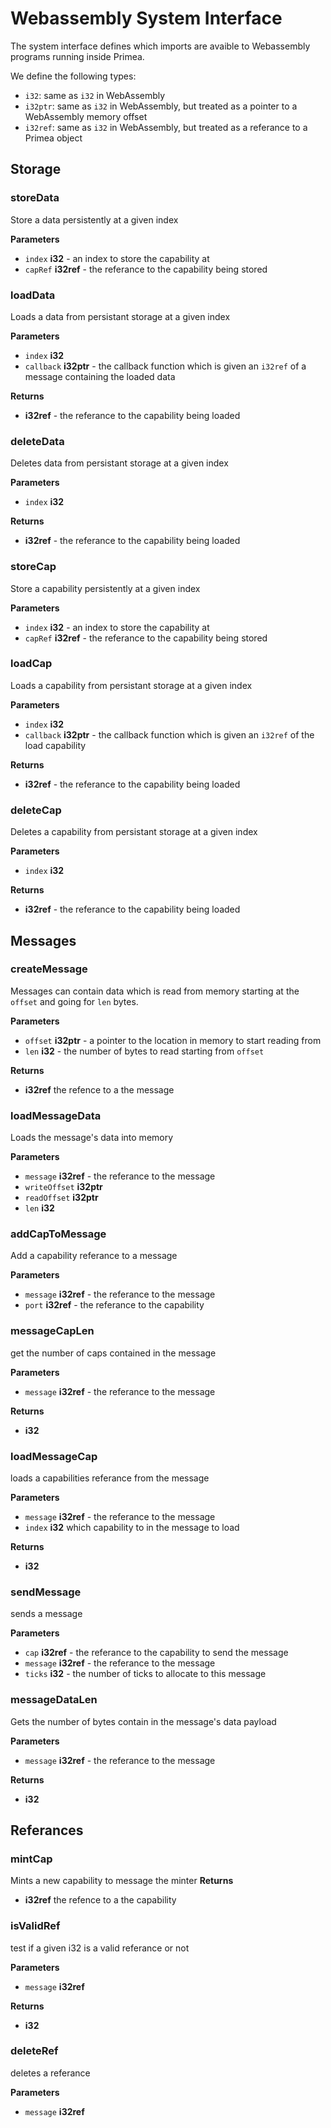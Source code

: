 # Webassembly System Interface

The system interface defines which imports are avaible to Webassembly programs running inside Primea.

We define the following types:
- `i32`: same as `i32` in WebAssembly
- `i32ptr`: same as `i32` in WebAssembly, but treated as a pointer to a WebAssembly memory offset
- `i32ref`: same as `i32` in WebAssembly, but treated as a referance to a Primea object


## Storage
### storeData
Store a data persistently at a given index 

**Parameters**

* `index`  **i32** - an index to store the capability at
* `capRef` **i32ref** - the referance to the capability being stored

### loadData
Loads a data from persistant storage at a given index 

**Parameters**

* `index`  **i32**
* `callback` **i32ptr**  - the callback function which is given an `i32ref` of a message containing the loaded data

**Returns**

* **i32ref** - the referance to the capability being loaded

### deleteData
Deletes data from persistant storage at a given index 

**Parameters**

* `index`  **i32**

**Returns**

* **i32ref** - the referance to the capability being loaded

### storeCap
Store a capability persistently at a given index 

**Parameters**

* `index`  **i32** - an index to store the capability at
* `capRef` **i32ref** - the referance to the capability being stored

### loadCap
Loads a capability from persistant storage at a given index 

**Parameters**

* `index`  **i32**
* `callback` **i32ptr** - the callback function which is given an `i32ref` of the load capability

**Returns**

* **i32ref** - the referance to the capability being loaded

### deleteCap
Deletes a capability from persistant storage at a given index 

**Parameters**

* `index`  **i32**

**Returns**

* **i32ref** - the referance to the capability being loaded

## Messages
### createMessage
Messages can contain data which is read from memory starting at the `offset`
and going for `len` bytes.

**Parameters**

* `offset`  **i32ptr** - a pointer to the location in memory to start reading from
* `len` **i32** - the number of bytes to read starting from `offset`

**Returns**

* **i32ref** the refence to a the message 

### loadMessageData
Loads the message's data into memory

**Parameters**
* `message` **i32ref** - the referance to the message
* `writeOffset` **i32ptr**
* `readOffset` **i32ptr**
* `len` **i32**

### addCapToMessage
Add a capability referance to a message

**Parameters**
* `message` **i32ref** - the referance to the message
* `port` **i32ref** - the referance to the capability


### messageCapLen
get the number of caps contained in the message

**Parameters**
* `message` **i32ref** - the referance to the message

**Returns**
* **i32**

### loadMessageCap
loads a capabilities referance from the message

**Parameters**
* `message` **i32ref** - the referance to the message
* `index` **i32** which capability to in the message to load

**Returns**
* **i32**

### sendMessage
sends a message

**Parameters**

* `cap` **i32ref** - the referance to the capability to send the message
* `message` **i32ref** - the referance to the message
* `ticks` **i32** - the number of ticks to allocate to this message

### messageDataLen
Gets the number of bytes contain in the message's data payload

**Parameters**
* `message` **i32ref** - the referance to the message

**Returns**
* **i32**

## Referances
### mintCap
Mints a new capability to message the minter
**Returns**

* **i32ref** the refence to a the capability 

### isValidRef
test if a given i32 is a valid referance or not

**Parameters**
* `message` **i32ref**

**Returns**
* **i32**

### deleteRef
deletes a referance

**Parameters**
* `message` **i32ref**
